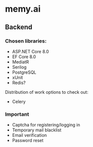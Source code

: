 memy.ai
=======

## Backend

### Chosen libraries: 
- ASP.NET Core 8.0
- EF Core 8.0
- MediatR
- Serilog
- PostgreSQL
- xUnit
- Redis?

Distribution of work options to check out:
- Celery

### Important
- Captcha for registering/logging in
- Temporary mail blacklist
- Email verification
- Password reset